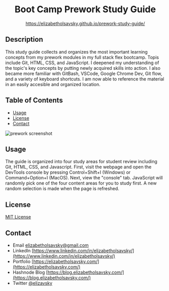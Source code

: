 <div align="center">
  
  # Boot Camp Prework Study Guide
  https://elizabetholsavsky.github.io/prework-study-guide/

</div>

## Description

This study guide collects and organizes the most important learning concepts from my prework modules in my full stack flex bootcamp. Topis include Git, HTML, CSS, and JavaScript.  I deepened my understanding of the topic's key concepts by putting newly acquired skills into action. I also became more familiar with GitBash, VSCode, Google Chrome Dev, Git flow, and a variety of keyboard shortcuts. I am now able to reference the material in an easily accesible and organized location.

## Table of Contents
* [Usage](#usage)
* [License](#license)
* [Contact](#contact)

![prework screenshot](https://user-images.githubusercontent.com/116515976/224515641-f3414e88-fc1e-462e-9ab8-0e84be060917.png)

## Usage

The guide is organized into four study areas for student review including Git, HTML, CSS, and Javascript. First, visit the webpage and open the DevTools console by pressing Control+Shift+I (Windows) or Command+Option+I (MacOS). Next, view the "console" tab. JavaScript will randomly pick one of the four content areas for you to study first. A new random selection is made when the page is refreshed. 

## License
[MIT License](https://opensource.org/licenses/MIT)

## Contact
* Email elizabetholsavsky@gmail.com
* LinkedIn [https://www.linkedin.com/in/elizabetholsavsky/](https://www.linkedin.com/in/elizabetholsavsky/)
* Portfolio [https://elizabetholsavsky.com/](https://elizabetholsavsky.com/)
* Hashnode Blog [https://blog.elizabetholsavsky.com/](https://blog.elizabetholsavsky.com/)
* Twitter [@elizavsky](https://twitter.com/home)

